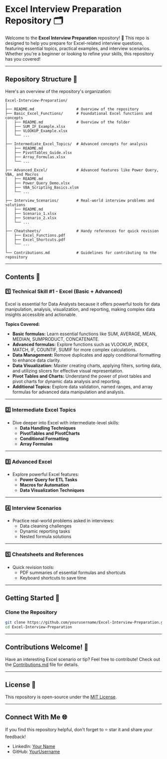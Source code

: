 # **Excel Interview Preparation Repository** 🗂️

Welcome to the **Excel Interview Preparation** repository! 🎉 This repo is designed to help you prepare for Excel-related interview questions, featuring essential topics, practical examples, and interview scenarios. Whether you're a beginner or looking to refine your skills, this repository has you covered!

---

## **Repository Structure** 📁

Here's an overview of the repository's organization:

```
Excel-Interview-Preparation/
│
├── README.md                   # Overview of the repository
├── Basic_Excel_Functions/      # Foundational Excel functions and concepts
│   ├── README.md               # Overview of the folder
│   ├── SUM_IF_Example.xlsx
│   ├── VLOOKUP_Example.xlsx
│   └── ...
│
├── Intermediate_Excel_Topics/  # Advanced concepts for analysis
│   ├── README.md
│   ├── PivotTables_Guide.xlsx
│   ├── Array_Formulas.xlsx
│   └── ...
│
├── Advanced_Excel/             # Advanced features like Power Query, VBA, and Macros
│   ├── README.md
│   ├── Power_Query_Demo.xlsx
│   ├── VBA_Scripting_Basics.xlsm
│   └── ...
│
├── Interview_Scenarios/        # Real-world interview problems and solutions
│   ├── README.md
│   ├── Scenario_1.xlsx
│   ├── Scenario_2.xlsx
│   └── ...
│
├── Cheatsheets/                # Handy references for quick revision
│   ├── Excel_Functions.pdf
│   ├── Excel_Shortcuts.pdf
│   └── ...
│
└── Contributions.md            # Guidelines for contributing to the repository
```

---

## **Contents** 📖

### 1️⃣ **Technical Skill #1 - Excel (Basic + Advanced)**
Excel is essential for Data Analysts because it offers powerful tools for data manipulation, analysis, visualization, and reporting, making complex data insights accessible and actionable.

**Topics Covered:**
- **Basic formulas:** Learn essential functions like SUM, AVERAGE, MEAN, MEDIAN, SUMPRODUCT, CONCATENATE.
- **Advanced formulas:** Explore functions such as VLOOKUP, INDEX, MATCH, IF, COUNTIF, SUMIF for more complex calculations.
- **Data Management:** Remove duplicates and apply conditional formatting to enhance data clarity.
- **Data Visualization:** Master creating charts, applying filters, sorting data, and utilizing slicers for effective visual representation.
- **Pivot Tables and Charts:** Understand the power of pivot tables and pivot charts for dynamic data analysis and reporting.
- **Additional Topics:** Explore data validation, named ranges, and array formulas for advanced data manipulation and analysis.

---

### 2️⃣ **Intermediate Excel Topics**  
- Dive deeper into Excel with intermediate-level skills:  
  - **Data Handling Techniques**  
  - **PivotTables and PivotCharts**  
  - **Conditional Formatting**  
  - **Array Formulas**

---

### 3️⃣ **Advanced Excel**  
- Explore powerful Excel features:  
  - **Power Query for ETL Tasks**  
  - **Macros for Automation**  
  - **Data Visualization Techniques**  

---

### 4️⃣ **Interview Scenarios**  
- Practice real-world problems asked in interviews:  
  - Data cleaning challenges  
  - Dynamic reporting tasks  
  - Nested formula solutions  

---

### 5️⃣ **Cheatsheets and References**  
- Quick revision tools:  
  - PDF summaries of essential formulas and shortcuts  
  - Keyboard shortcuts to save time  

---

## **Getting Started** 🚀  

### Clone the Repository  
```bash
git clone https://github.com/yourusername/Excel-Interview-Preparation.git
cd Excel-Interview-Preparation
```

---

## **Contributions Welcome!** 🤝  

Have an interesting Excel scenario or tip? Feel free to contribute! Check out the [Contributions.md](./Contributions.md) file for details.  

---

## **License** 📜  

This repository is open-source under the [MIT License](./LICENSE).  

---

## **Connect With Me** 🌐  

If you find this repository helpful, don't forget to ⭐ star it and share your feedback!  
- LinkedIn: [Your Name](https://linkedin.com/in/your-profile)  
- GitHub: [YourUsername](https://github.com/yourusername)  
